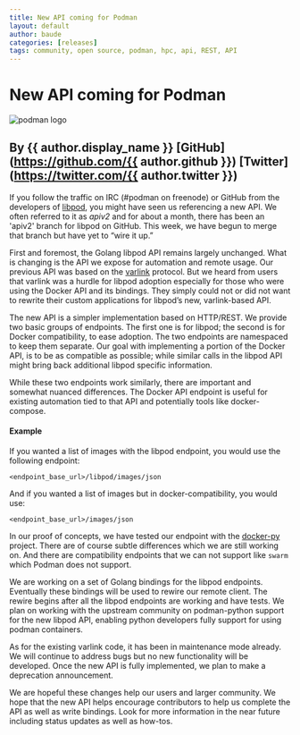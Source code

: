 ```yaml
---
title: New API coming for Podman 
layout: default
author: baude
categories: [releases]
tags: community, open source, podman, hpc, api, REST, API
---
```


# New API coming for Podman

![podman logo](https://podman.io/images/podman.svg)

## By {{ author.display_name }} [GitHub](https://github.com/{{ author.github }}) [Twitter](https://twitter.com/{{ author.twitter }})

If you follow the traffic on IRC (#podman on freenode) or GitHub from the developers of [libpod](https://github.com/containers/libpod/), you might have seen us referencing a new API.  We often referred to it as *apiv2* and for about a month, there has been an 'apiv2' branch for libpod on GitHub.  This week, we have begun to merge that branch but have yet to “wire it up.”

First and foremost, the Golang libpod API remains largely unchanged.  What is changing is the API we expose for automation and remote usage.  Our previous API was based on the [varlink](https://varlink.org/) protocol.  But we heard from users that varlink was a hurdle for libpod adoption especially for those who were using the Docker API and its bindings.  They simply could not or did not want to rewrite their custom applications for libpod’s new, varlink-based API.

<!--readmore-->

The new API is a simpler implementation based on HTTP/REST.  We provide two basic groups of endpoints.  The first one is for libpod; the second is for Docker compatibility, to ease adoption.  The two endpoints are namespaced to keep them separate.  Our goal with implementing a portion of the Docker API, is to be as compatible as possible; while similar calls in the libpod API might bring back additional libpod specific information.  

While these two endpoints work similarly, there are important and somewhat nuanced differences. The Docker API endpoint is useful for existing automation tied to that API and potentially tools like docker-compose.

#### Example 

If you wanted a list of images with the libpod endpoint, you would use the following endpoint:

```<endpoint_base_url>/libpod/images/json```

And if you wanted a list of images but in docker-compatibility,  you would use:

```<endpoint_base_url>/images/json```

In our proof of concepts, we have tested our endpoint with the [docker-py](https://docker-py.readthedocs.io/en/stable/) project.  There are of course subtle differences which we are still working on.  And there are compatibility endpoints that we can not support like `swarm` which Podman does not support.

We are working on a set of Golang bindings for the libpod endpoints.  Eventually these bindings will be used to rewire our remote client.  The rewire begins after all the libpod endpoints are working and have tests.  We plan on working with the upstream community on podman-python support for the new libpod API, enabling python developers fully support for using podman containers.

As for the existing varlink code, it has been in maintenance mode already.  We will continue to address bugs but no new functionality will be developed.  Once the new API is fully implemented, we plan to make a deprecation announcement.

We are hopeful these changes help our users and larger community.  We  hope that the new API helps encourage contributors to help us complete the API as well as write bindings.  Look for more information in the near future including status updates as well as how-tos.
